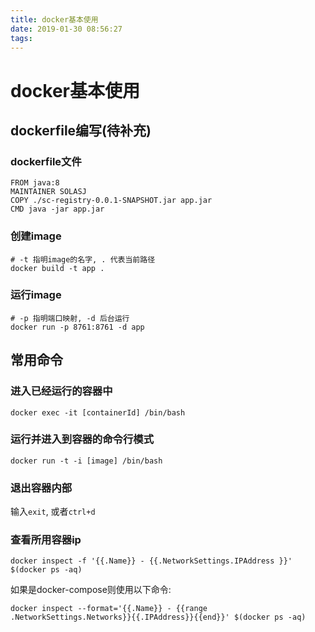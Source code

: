 ```yaml
---
title: docker基本使用
date: 2019-01-30 08:56:27
tags:
---
```


# docker基本使用

<!-- more -->

<!-- [TOC] -->

## dockerfile编写(待补充)

### dockerfile文件

```
FROM java:8
MAINTAINER SOLASJ
COPY ./sc-registry-0.0.1-SNAPSHOT.jar app.jar
CMD java -jar app.jar
```

### 创建image

```
# -t 指明image的名字, . 代表当前路径
docker build -t app .
```

### 运行image

```
# -p 指明端口映射, -d 后台运行
docker run -p 8761:8761 -d app
```

## 常用命令

### 进入已经运行的容器中

```
docker exec -it [containerId] /bin/bash  
```

### 运行并进入到容器的命令行模式

```
docker run -t -i [image] /bin/bash
```

### 退出容器内部

输入`exit`, 或者`ctrl+d`

### 查看所用容器ip

```
docker inspect -f '{{.Name}} - {{.NetworkSettings.IPAddress }}' $(docker ps -aq)
```

如果是docker-compose则使用以下命令:
```
docker inspect --format='{{.Name}} - {{range .NetworkSettings.Networks}}{{.IPAddress}}{{end}}' $(docker ps -aq)
```
